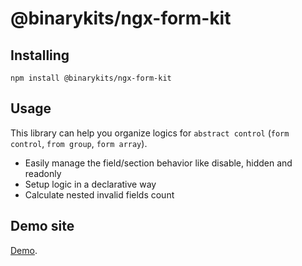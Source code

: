 # @binarykits/ngx-form-kit

## Installing

    npm install @binarykits/ngx-form-kit

## Usage

This library can help you organize logics for `abstract control` (`form control`, `from group`, `form array`).

- Easily manage the field/section behavior like disable, hidden and readonly
- Setup logic in a declarative way
- Calculate nested invalid fields count

## Demo site

[Demo](https://stackblitz.com/edit/ngx-form-kit-demo?file=src%2Fapp%2Fapp.component.ts).
